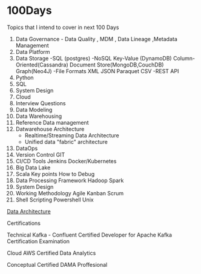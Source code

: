 # 100Days
Topics that I intend to cover in next 100 Days 
1. Data Governance - Data Quality , MDM , Data Lineage ,Metadata Management
2. Data Platform
3. Data Storage 
   -SQL (postgres)
   -NoSQL
    Key-Value (DynamoDB)
    Column-Oriented(Cassandra)
    Document Store(MongoDB,CouchDB)
    Graph(Neo4J)
   -File Formats
    XML
    JSON
    Paraquet
    CSV
   -REST API
3. Python
4. SQL
5. System Design 
6. Cloud 
7. Interview Questions
8. Data Modeling
9. Data Warehousing 
10. Reference Data management
11. Datwarehouse Architecture 
    - Realtime/Streaming Data Architecture
    - Unified data "fabric" architecture
12. DataOps
16. Version Control 
    GIT
17. CI/CD Tools
     Jenkins
     Docker/Kubernetes
13. Big Data Lake 
14. Scala 
     Key points 
     How to Debug 
15. Data Processing Framework
    Hadoop
    Spark
18. System Design
19. Working Methodology 
    Agile
     Kanban
     Scrum
 20. Shell Scripting
     Powershell
     Unix
     
 [Data Architecture](../100Days/Data%20Architecture)
     
 Certifications 
 
 Technical 
 Kafka - Confluent Certified Developer for Apache Kafka Certification Examination 
 
 Cloud 
 AWS Certified Data Analytics 
 
 Conceptual 
 Certified DAMA Proffesional
 


     

    

